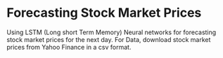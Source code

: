 # Forecasting Stock Market Prices

Using LSTM (Long short Term Memory) Neural networks for forecasting stock market prices for the next day.
For Data, download stock market prices from Yahoo Finance in a csv format.